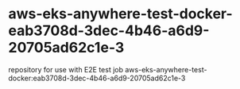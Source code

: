 # aws-eks-anywhere-test-docker-eab3708d-3dec-4b46-a6d9-20705ad62c1e-3
repository for use with E2E test job aws-eks-anywhere-test-docker:eab3708d-3dec-4b46-a6d9-20705ad62c1e-3
